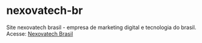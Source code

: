 # nexovatech-br
Site nexovatech brasil - empresa de marketing digital e tecnologia do brasil. 
Acesse: [Nexovatech Brasil](https://www.nexovatech.com.br)
